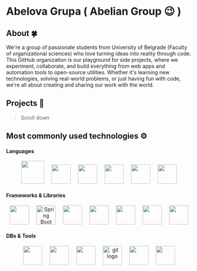   # Abelova Grupa ( Abelian Group 😉 )

## About 🍀
We're a group of passionate students from University of Belgrade (Faculty of organizational sciences) who love turning ideas into reality through code. This GitHub organization is our playground for side projects,
where we experiment, collaborate, and build everything from web apps and automation tools to open-source utilities. 
Whether it's learning new technologies, solving real-world problems, or just having fun with code, we're all about creating and sharing our work with the world.

## Projects 🔮
> Scroll down

## Most commonly used technologies ⚙️

#### Languages
<div align=center>
  <img src="https://cdn.jsdelivr.net/gh/devicons/devicon@latest/icons/java/java-original.svg" height="62"/>
  <img width="12" />
   <img src="https://cdn.jsdelivr.net/gh/devicons/devicon@latest/icons/go/go-original-wordmark.svg" height="52"/>
  <img width="12" />
  <img src="https://cdn.jsdelivr.net/gh/devicons/devicon@latest/icons/typescript/typescript-original.svg" height="52"/>
  <img width="12" />
  <img src="https://cdn.jsdelivr.net/gh/devicons/devicon@latest/icons/javascript/javascript-original.svg" height="52"/>
  <img width="12" />
   <img src="https://cdn.jsdelivr.net/gh/devicons/devicon@latest/icons/html5/html5-original.svg" height="52" />
  <img width="12" />
   <img src="https://cdn.jsdelivr.net/gh/devicons/devicon@latest/icons/css3/css3-original.svg" height="52" />
</div>

#### Frameworks & Libraries
<div align=center>
   <img src="https://cdn.jsdelivr.net/gh/devicons/devicon@latest/icons/spring/spring-original.svg" height="52"/>
  <img width="12" />
  <img width="52" src="https://user-images.githubusercontent.com/25181517/183891303-41f257f8-6b3d-487c-aa56-c497b880d0fb.png" alt="Spring Boot" title="Spring Boot"/>
  <img width="12" />
   <img src="https://cdn.jsdelivr.net/gh/devicons/devicon@latest/icons/hibernate/hibernate-original.svg" height="52"/>
  <img width="12" />
  <img src="https://upload.wikimedia.org/wikipedia/en/thumb/c/cc/JavaFX_Logo.png/220px-JavaFX_Logo.png" height="52"/>
  <img width="12" />
  <img src="https://v33.openhab.org/logos/jdbc.png" height="52"/>
  <img width="12" />
  <img src="https://cdn.jsdelivr.net/gh/devicons/devicon@latest/icons/junit/junit-original.svg" height="52"/>
   <img width="12" />
   <img src="https://cdn.jsdelivr.net/gh/devicons/devicon@latest/icons/react/react-original.svg" height="52"/>

</div>

#### DBs & Tools
<div align=center>
  <img src="https://cdn.jsdelivr.net/gh/devicons/devicon@latest/icons/mysql/mysql-original-wordmark.svg" height="52"/>
  <img width="12" />
   <img src="https://cdn.jsdelivr.net/gh/devicons/devicon@latest/icons/mariadb/mariadb-original-wordmark.svg" height="52"/>
  <img width="12" />
  <img src="https://cdn.jsdelivr.net/gh/devicons/devicon@latest/icons/maven/maven-original.svg" width="52"/>
 <img width="12" />
  <img src="https://cdn.jsdelivr.net/gh/devicons/devicon/icons/git/git-original.svg" height="52" alt="git logo"  />
  <img width="12" />
  <img src="https://cdn.jsdelivr.net/gh/devicons/devicon@latest/icons/intellij/intellij-original.svg" height="52"/>
  <img width="12" />
   <img src="https://cdn.jsdelivr.net/gh/devicons/devicon@latest/icons/trello/trello-plain.svg" height="52"/>
</div>
